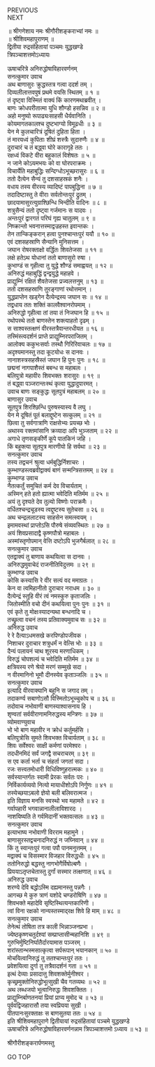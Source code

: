 PREVIOUS  
NEXT  
  
॥ श्रीगणेशाय नमः श्रीगौरीशङ्कराभ्यां नमः ॥  
॥ श्रीशिवमहापुराणम् ॥  
द्वितीया रुद्रसंहितायां पञ्चमः युद्धखण्डे  
त्रिपञ्चाशत्तमोऽध्यायः  
  
  
ऊषाचरित्रे अनिरुद्धोषाविहारवर्णनम्  
सनत्कुमार उवाच  
अथ बाणासुरः क्रुद्धस्तत्र गत्वा ददर्श तम् ।  
दिव्यलीलात्तवपुषं प्रथमे वयसि स्थितम् ॥ १ ॥  
तं दृष्ट्वा विस्मितं वाक्यं किं कारणमथाब्रवीत् ।  
बाणः क्रोधपरीतात्मा युधि शौण्डो हसन्निव ॥ २ ॥  
अहो मनुष्यो रूपाढ्यःसाहसी धैर्यवानिति ।  
कोयमागतकालश्च दुष्टभाग्यो विमूढधीः ॥ ३ ॥  
येन मे कुलचारित्रं दूषितं दुहिता हिता ।  
तं मारयध्वं कुपिताः शीघ्रं शस्त्रैः सुदारुणैः ॥ ४ ॥  
दुराचारं च तं बद्ध्वा घोरे कारागृहे ततः ।  
रक्षध्वं विकटे वीरा बहुकालं विशेषतः ॥ ५ ॥  
न जाने कोऽयमभयः को वा घोरपराक्रमः ।  
विचार्येति महाबुद्धिः सन्दिग्धोऽभूच्छरासुरः ॥ ६ ॥  
ततो दैत्येन सैन्यं तु दशसाहस्रकं शनैः ।  
वधाय तस्य वीरस्य व्यादिष्टं पापबुद्धिना ॥ ७ ॥  
तदादिष्टास्तु ते वीराः सर्वतोन्तःपुरं द्रुतम् ।  
छादयामासुरत्युग्राश्छिन्धि भिन्दीति वादिनः ॥ ८ ॥  
शत्रुसैन्यं ततो दृष्ट्वा गर्जमानः स यादवः ।  
अन्तःपुरं द्वारगतं परिघं गृह्य चातुलम् ॥ ९ ॥  
निष्क्रान्तो भवनात्तस्माद्वज्रहस्त इवान्तकः ।  
तेन तान्किङ्‌करान् हत्वा पुनश्चान्तःपुरं ययौ ॥ १० ॥  
एवं दशसहस्राणि सैन्यानि मुनिसत्तम ।  
जघान रोषरक्ताक्षो वर्द्धितः शिवतेजसा ॥ ११ ॥  
लक्षे हतेऽथ योधानां ततो बाणासुरो रुषा ।  
कुभाण्डं स गृहीत्वा तु युद्धे शौण्डं समाह्वयत् ॥ १२ ॥  
अनिरुद्धं महाबुद्धिं द्वन्द्वयुद्धे महाहवे ।  
प्राद्युम्निं रक्षितं शैवतेजसा प्रज्वलत्तनुम् ॥ १३ ॥  
ततो दशसहस्राणि तुरङ्गाणां रथोत्तमान् ।  
युद्धप्राप्तेन खड्गेन दैत्येन्द्रस्य जघान सः ॥ १४ ॥  
तद्वधाय ततः शक्तिं कालवैश्वानरोपमाम् ।  
अनिरुद्धो गृहीत्वा तां तया तं निजघान हि ॥ १५ ॥  
रथोपस्थे ततो बाणस्तेन शक्त्याहतो दृढम् ।  
स साश्वस्तत्क्षणं वीरस्तत्रैवान्तरधीयत ॥ १६ ॥  
तस्मिंस्त्वदर्शनं प्राप्ते प्राद्युम्निरपराजितम् ।  
आलोक्य ककुभःसर्वाः तस्थौ गिरिरिवाचलः ॥ १७ ॥  
अदृश्यमानस्तु तदा कूटयोधः स दानवः ।  
नानाशस्त्रसहस्रैस्तं जघान हि पुनः पुनः ॥ १८ ॥  
छद्मनां नागपाशैस्तं बबन्ध स महाबलः ।  
बलिपुत्रो महावीरः शिवभक्तः शरासुरः ॥ १९ ॥  
तं बद्ध्वा पञ्जरान्तःस्थं कृत्वा युद्धादुपारमत् ।  
उवाच बाणः सङ्‌कुद्धः सूतपुत्रं महाबलम् ॥ २० ॥  
बाणासुर उवाच  
सूतपुत्र शिरश्छिन्धि पुरुषस्यास्य वै लघु ।  
येन मे दूषितं पूतं बलाद्दुष्टेन सत्कुलम् ॥ २१ ॥  
छित्वा तु सर्वगात्राणि राक्षसेभ्यः प्रयच्छ भोः ।  
अथास्य रक्तमांसानि क्रव्यादा अपि भुञ्जताम् ॥ २२ ॥  
अगाधे तृणसङ्‌कीर्णे कूपे पातकिनं जहि ।  
किं बहूक्त्या सूतपुत्र मारणीयो हि सर्वथा ॥ २३ ॥  
सनत्कुमार उवाच  
तस्य तद्वचनं श्रुत्वा धर्मबुद्धिर्निशाचरः ।  
कुम्भाण्डस्त्वब्रवीद्वाक्यं बाणं सन्मन्त्रिसत्तमम् ॥ २४ ॥  
कुम्भाण्ड उवाच  
नैतत्कर्तुं समुचितं कर्म देव विचार्यताम् ।  
अस्मिन् हते हतो ह्यात्मा भवेदिति मतिर्मम ॥ २५ ॥  
अयं तु दृश्यते देव तुल्यो विष्णोः पराक्रमैः ।  
वर्धितश्चन्द्रचूडस्य त्वद्दुष्टस्य सुतेचसा ॥ २६ ॥  
अथ चन्द्रललाटस्य साहसेन समत्स्वयम् ।  
इमामवस्थां प्राप्तोऽसि पौरुषे संव्यवस्थितः ॥ २७ ॥  
अयं शिवप्रसादाद्वै कृष्णपौत्रो महाबलः ।  
अस्मांस्तृणोपमान् वेत्ति दष्टोऽपि भुजगैर्बलात् ॥ २८ ॥  
सनत्कुमार उवाच  
एतद्वाक्यं तु बाणाय कथयित्वा स दानवः ।  
अनिरुद्धमुवाचेदं राजनीतिविदुत्तमः ॥ २९ ॥  
कुम्भाण्ड उवाच  
कोसि कस्यासि रे वीर सत्यं वद ममाग्रतः ।  
केन वा त्वमिहानीतो दुराचार नराधम ॥ ३० ॥  
दैत्येन्द्रं स्तुहि वीरं त्वं नमस्कुरु कृताजलिः ।  
जितोस्मीति वचो दीनं कथयित्वा पुनः पुनः ॥ ३१ ॥  
एवं कृते तु मोक्षःस्यादन्यथा बन्धनादि च ।  
तच्छ्रुत्वा वचनं तस्य प्रतिवाक्यमुवाच सः ॥ ३२ ॥  
अनिरुद्ध उवाच  
रे रे दैत्याऽधमसखे करपिण्डोपजीवक ।  
निशाचर दुराचार शत्रुधर्मं न वेत्सि भोः ॥ ३३ ॥  
दैन्यं पलायनं चाथ शूरस्य मरणाधिकम् ।  
विरुद्धं चोपशल्यं च भवेदिति मतिर्मम ॥ ३४ ॥  
क्षत्रियस्य रणे श्रेयो मरणं सम्मुखे सदा ।  
न वीरमानिनो भूमौ दीनस्येव कृताञ्जलिः ॥ ३५ ॥  
सनत्कुमार उवाच  
इत्यादि वीरवाक्यानि बहूनि स जगाद तम् ।  
तदाकर्ण्य सबाणोऽसौ विस्मितोऽभूच्चुकोप च ॥ ३६ ॥  
तदोवाच नभोवाणी बाणस्याश्वासनाय हि ।  
शृण्वतां सर्ववीराणामनिरुद्धस्य मन्त्रिणः ॥ ३७ ॥  
व्योमवाण्युवाच  
भो भो बाण महावीर न क्रोधं कर्तुमर्हसि ।  
बलिपुत्रोसि सुमते शिवभक्त विचार्यताम् ॥ ३८ ॥  
शिवः सर्वेश्वरः साक्षी कर्मणां परमेश्वरः ।  
तदधीनमिदं सर्वं जगद्वै सचराचरम् ॥ ३९ ॥  
स एव कर्ता भर्ता च संहर्ता जगतां सदा ।  
रजः सत्त्वतमोधारी विधिविष्णुहरात्मकः ॥ ४० ॥  
सर्वस्यान्तर्गतः स्वामी प्रेरकः सर्वतः परः ।  
निर्विकार्यव्ययो नित्यो मायाधीशोऽपि निर्गुणः ॥ ४१ ॥  
तस्येच्छयाऽबलो ज्ञेयो बली बलिवरात्मज ।  
इति विज्ञाय मनसि स्वस्थो भव महामते ॥ ४२ ॥  
गर्वापहारी भगवान्नानालीलाविशारदः ।  
नाशयिष्यति ते गर्वमिदानीं भक्तवत्सलः ॥ ४३ ॥  
सनत्कुमार उवाच  
इत्याभाष्य नभोवाणी विरराम महामुने ।  
बाणासुरस्तद्वचनादनिरुद्धं न जघ्निवान् ॥ ४४ ॥  
किं तु स्वान्तःपुरं गत्वा पपौ पानमनुत्तमम् ।  
मद्वाक्यं च विसस्मार विजहार विरुद्धधीः ॥ ४५ ॥  
ततोनिरुद्धो बद्धस्तु नागभोगैर्विषोल्बणैः ।  
प्रिययाऽतृप्तचेतास्तु दुर्गां सस्मार तत्क्षणात् ॥ ४६ ॥  
अनिरुद्ध उवाच  
शरण्ये देवि बद्धोऽस्मि दह्यमानस्तु पन्नगैः ।  
आगच्छ मे कुरु त्राणं यशोदे चण्डरोषिणि ॥ ४७ ॥  
शिवभक्ते महादेवि सृष्टिस्थित्यन्तकारिणी ।  
त्वां विना रक्षको नान्यस्तस्माद्‌रक्ष शिवे हि माम् ॥ ४८ ॥  
सनत्कुमार उवाच  
तेनेत्थं तोषिता तत्र काली भिन्नाञ्जनप्रभा ।  
ज्येष्ठकृष्णचतुर्दश्यां सम्प्राप्तासीन्महानिशि ॥ ४९ ॥  
गुरुभिर्मुष्टिनिर्घातैर्दारयामास पञ्जरम् ।  
शरांस्तान्भस्मसात्कृत्वा सर्परूपान् भयानकान् ॥ ५० ॥  
मोचयित्वानिरुद्धं तु ततश्चान्तःपुरं ततः ।  
प्रवेशयित्वा दुर्गा तु तत्रैवादर्शनं गता ॥ ५१ ॥  
इत्थं देव्याः प्रसादात्तु शिवशक्तेर्मुनीश्वर ।  
कृच्छ्रमुक्तोनिरुद्धोभूत्सुखी चैव गतव्यथः ॥ ५२ ॥  
अथ लब्धजयो भूत्वानिरुद्धः शिवशक्तितः ।  
प्राद्युम्निर्बाणतनयां प्रियां प्राप्य मुमोद च ॥ ५३ ॥  
पूर्ववद्विजहारासौ तया स्वप्रियया सुखी ।  
पीतपानःसुरक्ताक्षः स बाणसुतया ततः ॥ ५४ ॥  
इति श्रीशिवमहापुराणे द्वितीयायां रुद्रसंहितायां पञ्चमे युद्धखण्डे  
ऊषाचरित्रे अनिरुद्धोषाविहारवर्णनन्नाम त्रिपञ्चाशत्तमो ऽध्याय ॥ ५३ ॥  
  
  
श्रीगौरीशङ्करार्पणमस्तु  
  
GO TOP

